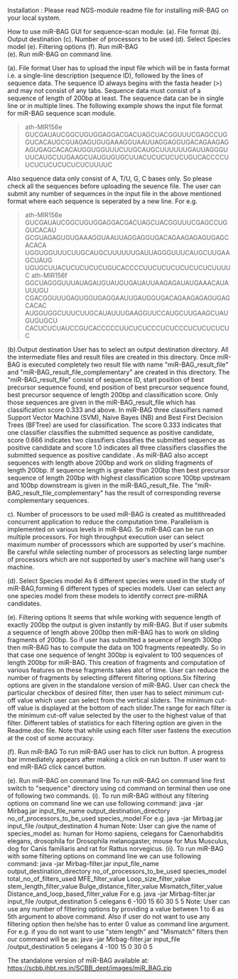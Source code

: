 Installation : Please read NGS-module readme file for installing miR-BAG on your local system. 


How to use miR-BAG GUI for sequence-scan module:
(a). File format
(b). Output destination
(c). Number of processors to be used
(d). Select Species model
(e). Filtering options
(f). Run miR-BAG  
(e). Run miR-BAG on command line.

(a). File format
User has to upload the input file which will be in fasta format  i.e. a single-line description (sequence ID), followed by the lines of sequence data. The sequence ID  always begins with the fasta header (>) and may not consist of any tabs. Sequence data must consist of a sequence of length  of 200bp at least. The sequence data can be in single line or in multiple lines. The following example shows the input file format for miR-BAG sequence scan module.
>ath-MIR156e 
GUCGAUAUCGGCUGUGGAGGACGACUAGCUACGGUUUCGAGCCUGGUCACAUGCGUAGAGUGUGAAAGGUAAUUAGGAGGUGACAGAAGAGAGUGAGCACACAUGGUGGUUUCUUGCAUGCUUUUUUGAUUAGGGUUUCAUGCUUGAAGCUAUGUGUGCUUACUCUCUCUCUGUCACCCCUUCUCUCUCUCUCUCUUUUC

Also  sequence data only consist of  A, T/U, G, C bases only. So please check all the sequences before uploading the seuence file.
The user can submit any number of sequences in the input file in the above mentioned format where each sequence is seperated by a new line. For e.g.

>ath-MIR156e 
GUCGAUAUCGGCUGUGGAGGACGACUAGCUACGGUUUCGAGCCUGGUCACAU
GCGUAGAGUGUGAAAGGUAAUUAGGAGGUGACAGAAGAGAGUGAGCACACA
UGGUGGUUUCUUGCAUGCUUUUUUGAUUAGGGUUUCAUGCUUGAAGCUAUG
UGUGCUUACUCUCUCUCUGUCACCCCUUCUCUCUCUCUCUCUUUUC
>ath-MIR156f 
GGCUAGGGUUUAUAGAUGUAUGUGAUAUUAAGAGAUAUGAAACAUAUUUGU
CGACGGUUUGAGUGGUGAGGAAUUGAUGGUGACAGAAGAGAGUGAGCACAC
AUGGUGGCUUUCUUGCAUAUUUGAAGGUUCCAUGCUUGAAGCUAUGUGUGCU
CACUCUCUAUCCGUCACCCCCUUCUCUCCCUCUCCCUCUCUCUCUC


(b).Output destination
User has to select an output destination directory. All the intermediate files and result files are created in this directory. Once miR-BAG is executed completely two result file with name            "miR-BAG_result_file" and "miR-BAG_result_file_complementary" are created in this directory. The  "miR-BAG_result_file" consist of sequence ID, start position of best precursor sequence found, end position of best precursor sequence found, best precursor sequence of length 200bp and classification score. Only those sequences are given in the miR-BAG_result_file which has classification score 0.333 and above. In miR-BAG three classifiers named Support Vector Machine (SVM), Naive Bayes (NB) and Best First Decision Trees (BFTree) are used for classification. The score 0.333 indicates  that one classifier classifies the submitted sequence as positive candidate, score 0.666 indicates two classifiers classifies the submitted sequence as positive candidate and score 1.0 indicates all three classifiers classifies  the submitted sequence as positive candidate . As miR-BAG also accept sequences with length above 200bp and work on sliding fragments of length 200bp. If sequence length is greater than 200bp then best precursor sequence of length 200bp with highest classification score 100bp upstream and 100bp downstream is given in the  miR-BAG_result_file. The                         "miR-BAG_result_file_complementary" has the result of corresponding reverse complementary sequences.

c). Number of processors to be used
miR-BAG is created as multithreaded concurrent application to reduce the computation time. Parallelism is implemented on various levels in miR-BAG. So miR-BAG can be run on multiple processors. For high throughput execution user can select maximum number of 	processsors which are supported by user's machine. Be careful while selecting number of processors as selecting large number of processors which are not supported by user's machine will hang user's machine.

(d). Select Species model
As 6 different species were used in the study of miR-BAG,forming 6 different types of species models. User can select any one species model from these models to identify correct pre-miRNA candidates. 

(e). Filtering options
It seems that while working with sequence length of exactly 200bp the output is given 	instantly by miR-BAG. But if user submits a sequence of length above 200bp then miR-BAG has to work on sliding fragments of 200bp. So if user has submitted a seuence of length 300bp then miR-BAG has to compute the data on 100 fragments repeatedly. So in that case one sequence of lenght 300bp is eqivalent to 100 sequences of length 200bp for miR-BAG. This creation of fragments and computation of various features on these fragments takes alot of time. User can reduce the number of fragments by selecting different filtering options.Six filtering options are given in the standalone version of miR-BAG. User can check the particular checkbox of desired filter, then user has to select minimum cut-off value which  user can select from the vertical sliders. The minimum cut-off value is displayed at the bottom of each slider.The range for each filter is the minimum cut-off value selected by the user to the highest value of that filter. Different tables of statistics for each filtering option are given in the Readme.doc file. 
Note that while using each filter user fastens the execution at the cost of some accuracy.

(f). Run miR-BAG 
To run miR-BAG user has to click run button. A progress bar immediately appears after
making a click on run button. If user want to end miR-BAG click cancel button.

(e). Run miR-BAG on command line
 To run miR-BAG on command line first switch to "sequence" directory using cd command on terminal then use one of following two commands.
 (i). To run miR-BAG without any filtering options on command line we can use following command:
          java -jar Mirbag.jar input_file_name output_destination_directory no_of_processors_to_be_used species_model
For e.g.  java -jar Mirbag.jar input_file /output_destination 4 human
Note: User can give the name of species_model as: human for Homo sapiens, celegans for Caenorhabditis elegans, drosophila for Drosophila melanogaster, mouse for Mus Musculus, dog for Canis familiaris and rat for Rattus norvegicus.
(ii). To run miR-BAG with some filtering options on command line we can use following command:
java -jar Mirbag-filter.jar input_file_name output_destination_directory no_of_processors_to_be_used species_model total_no_of_filters_used MFE_filter_value Loop_size_filter_value stem_length_filter_value Bulge_distance_filter_value Mismatch_filter_value Distance_and_loop_based_filter_value
For e.g.  java -jar Mirbag-filter.jar input_file /output_destination 5 celegans 6 -100 15 60 30 5 5
Note: User can use any number of filtering options by providing a value between 1 to 6 as 5th argument to above command. Also if user do not want to use any filtering option then he/she has to enter 0 value as command line argument. For e.g. if you do not want to use "stem length" and "Mismatch" filters then our command will be as: 
 java -jar Mirbag-filter.jar input_file /output_destination 5 celegans 4 -100 15 0 30 0 5             


The standalone version of miR-BAG available at: https://scbb.ihbt.res.in/SCBB_dept/images/miR_BAG.zip
